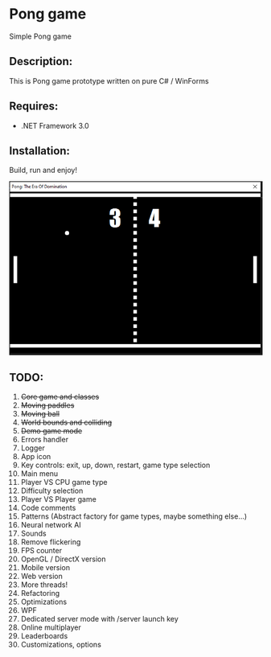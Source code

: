 ﻿# Pong game
Simple Pong game

## Description:
This is Pong game prototype written on pure C# / WinForms

## Requires:
+ .NET Framework 3.0

## Installation:
Build, run and enjoy!

![Screenshot](/Screenshot.PNG?raw=true)

## TODO:
1. ~~Core game and classes~~
2. ~~Moving paddles~~
3. ~~Moving ball~~
4. ~~World bounds and colliding~~
5. ~~Demo game mode~~
6. Errors handler
7. Logger
8. App icon
9. Key controls: exit, up, down, restart, game type selection
10. Main menu
11. Player VS CPU game type
12. Difficulty selection
13. Player VS Player game
14. Code comments
15. Patterns (Abstract factory for game types, maybe something else...)
16. Neural network AI
17. Sounds
18. Remove flickering
19. FPS counter
20. OpenGL / DirectX version
21. Mobile version
22. Web version
23. More threads!
24. Refactoring
25. Optimizations
26. WPF
27. Dedicated server mode with /server launch key
28. Online multiplayer
29. Leaderboards
30. Customizations, options